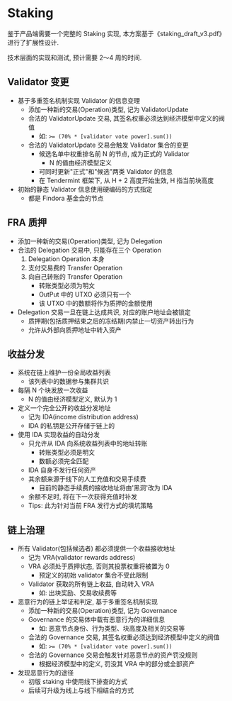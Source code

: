 # Staking

鉴于产品端需要一个完整的 Staking 实现, 本方案基于《staking_draft_v3.pdf》进行了扩展性设计.

技术层面的实现和测试, 预计需要 2～4 周的时间.

## Validator 变更

- 基于多重签名机制实现 Validator 的信息变理
    - 添加一种新的交易(Operation)类型, 记为 ValidatorUpdate
    - 合法的 ValidatorUpdate 交易, 其签名权重必须达到经济模型中定义的阀值
        - 如: `>= (70% * [validator vote power].sum())`
    - 合法的 ValidatorUpdate 交易会触发 Validator 集合的变更
        - 候选名单中权重排名前 N 的节点, 成为正式的 Validator
            - N 的值由经济模型定义
        - 可同时更新"正式"和"候选"两类 Validator 的信息
        - 在 Tendermint 框架下, 从 H + 2 高度开始生效, H 指当前块高度
- 初始的静态 Validator 信息使用硬编码的方式指定
    - 都是 Findora 基金会的节点

## FRA 质押

- 添加一种新的交易(Operation)类型, 记为 Delegation
- 合法的 Delegation 交易中, 只能存在三个 Operation
    1. Delegation Operation 本身
    2. 支付交易费的 Transfer Operation
    3. 向自己转账的 Transfer Operation
        - 转账类型必须为明文
        - OutPut 中的 UTXO 必须只有一个
        - 该 UTXO 中的数额将作为质押的金额使用
- Delegation 交易一旦在链上达成共识, 对应的账户地址会被锁定
    - 质押期(包括质押结束之后的冻结期)内禁止一切资产转出行为
    - 允许从外部向质押地址中转入资产

## 收益分发

- 系统在链上维护一份全局收益列表
    - 该列表中的数据参与集群共识
- 每隔 N 个块发放一次收益
    - N 的值由经济模型定义, 默认为 1
- 定义一个完全公开的收益分发地址
    - 记为 IDA(income distribution address)
    - IDA 的私钥是公开存储于链上的
- 使用 IDA 实现收益的自动分发
    - 只允许从 IDA 向系统收益列表中的地址转账
        - 转账类型必须是明文
        - 数额必须完全匹配
    - IDA 自身不发行任何资产
    - 其余额来源于线下的人工充值和交易手续费
        - 目前的静态手续费的接收地址将由'黑洞'改为 IDA
    - 余额不足时, 将在下一次获得充值时补发
    - Tips: 此为针对当前 FRA 发行方式的填坑策略

## 链上治理

- 所有 Validator(包括候选者) 都必须提供一个收益接收地址
    - 记为 VRA(validator rewards address)
    - VRA 必须处于质押状态, 否则其投票权重将被置为 0
        - 预定义的初始 validator 集合不受此限制
    - Validator 获取的所有链上收益, 自动转入 VRA
        - 如: 出块奖励、交易收续费等
- 恶意行为的链上举证和判定, 基于多重签名机制实现
    - 添加一种新的交易(Operation)类型, 记为 Governance
    - Governance 的交易体中载有恶意行为的详细信息
        - 如: 恶意节点身份、行为类型、块高度及相关的交易等
    - 合法的 Governance 交易, 其签名权重必须达到经济模型中定义的阀值
        - 如: `>= (70% * [validator vote power].sum())`
    - 合法的 Governance 交易会触发针对恶意节点的资产罚没规则
        - 根据经济模型中的定义, 罚没其 VRA 中的部分或全部资产
- 发现恶意行为的途径
    - 初版 staking 中使用线下排查的方式
    - 后续可升级为线上与线下相结合的方式

